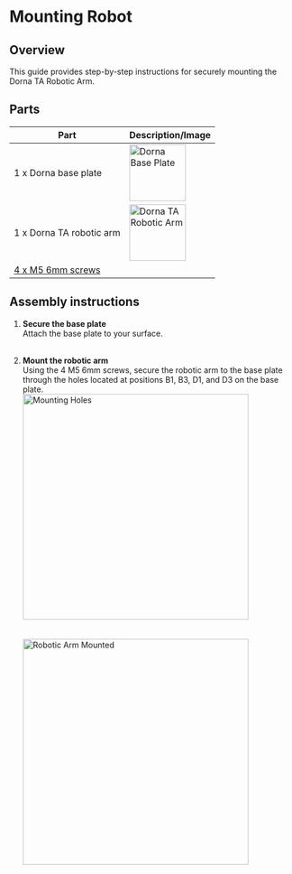 # **Mounting Robot**

## **Overview**
This guide provides step-by-step instructions for securely mounting the Dorna TA Robotic Arm.

## **Parts**
| **Part** | **Description/Image** |
|---|---|
| 1 x Dorna base plate | <img src="https://i.imgur.com/emNnOZ8.jpeg" alt="Dorna Base Plate" width="100"/> |
| 1 x Dorna TA robotic arm | <img src="https://i.imgur.com/YvvzKSP.png" alt="Dorna TA Robotic Arm" width="100"/> |
| [4 x M5 6mm screws](https://www.mcmaster.com/90128A228/) |   |

## **Assembly instructions**

1. **Secure the base plate**  
   Attach the base plate to your surface.  
   <br/>

2. **Mount the robotic arm**  
   Using the 4 M5 6mm screws, secure the robotic arm to the base plate through the holes located at positions B1, B3, D1, and D3 on the base plate.  
   <img src="https://i.imgur.com/t8TeCLP.jpeg" alt="Mounting Holes" width="400"/>  
   <br/>  
   <img src="https://i.imgur.com/Rm0Asch.jpeg" alt="Robotic Arm Mounted" width="400"/>

